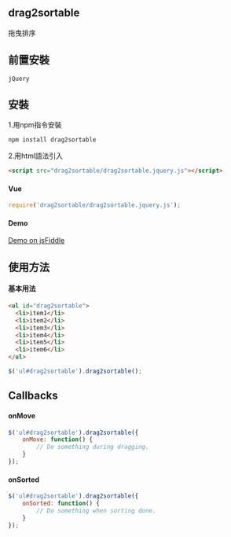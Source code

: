 
## drag2sortable
拖曳排序
## 前置安裝
    jQuery
## 安裝
1.用npm指令安裝
```sh
npm install drag2sortable
```
2.用html語法引入
```html
<script src="drag2sortable/drag2sortable.jquery.js"></script>
```
#### Vue
```javascript
require('drag2sortable/drag2sortable.jquery.js');
```
#### Demo
[Demo on jsFiddle](https://jsfiddle.net/Palehorse/fpumzvb3/26/)

## 使用方法
#### 基本用法
```html
<ul id="drag2sortable">
  <li>item1</li>
  <li>item2</li>
  <li>item3</li>
  <li>item4</li>
  <li>item5</li>
  <li>item6</li>
</ul>
```
```javascript
$('ul#drag2sortable').drag2sortable();
```
## Callbacks
#### onMove
```javascript
$('ul#drag2sortable').drag2sortable({
    onMove: function() {
        // Do something during dragging.
    }
});
```
#### onSorted
```javascript
$('ul#drag2sortable').drag2sortable({
    onSorted: function() {
        // Do something when sorting done.
    }
});
```
